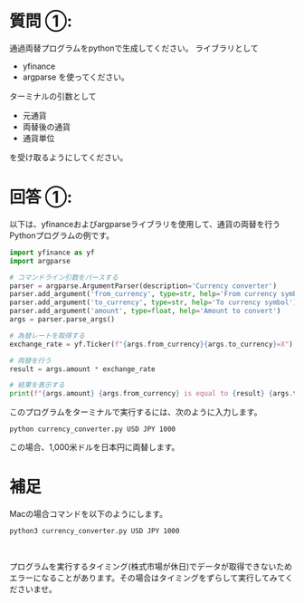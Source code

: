 # 質問 ①:

通過両替プログラムをpythonで生成してください。
ライブラリとして

- yfinance
- argparse
  を使ってください。

ターミナルの引数として

- 元通貨
- 両替後の通貨
- 通貨単位

を受け取るようにしてください。

# 回答 ①:

以下は、yfinanceおよびargparseライブラリを使用して、通貨の両替を行うPythonプログラムの例です。

```python
import yfinance as yf
import argparse

# コマンドライン引数をパースする
parser = argparse.ArgumentParser(description='Currency converter')
parser.add_argument('from_currency', type=str, help='From currency symbol')
parser.add_argument('to_currency', type=str, help='To currency symbol')
parser.add_argument('amount', type=float, help='Amount to convert')
args = parser.parse_args()

# 為替レートを取得する
exchange_rate = yf.Ticker(f"{args.from_currency}{args.to_currency}=X").history(period="1d")["Close"].iloc[0]

# 両替を行う
result = args.amount * exchange_rate

# 結果を表示する
print(f"{args.amount} {args.from_currency} is equal to {result} {args.to_currency}")

```

このプログラムをターミナルで実行するには、次のように入力します。

`python currency_converter.py USD JPY 1000`

この場合、1,000米ドルを日本円に両替します。

# 補足

Macの場合コマンドを以下のようにします。

`python3 currency_converter.py USD JPY 1000`

<br>

プログラムを実行するタイミング(株式市場が休日)でデータが取得できないためエラーになることがあります。その場合はタイミングをずらして実行してみてくださいませ。
